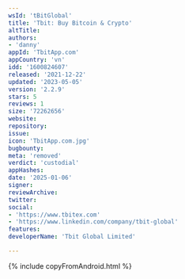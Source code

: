 ```yaml
---
wsId: 'tBitGlobal'
title: 'Tbit: Buy Bitcoin & Crypto'
altTitle: 
authors:
- 'danny'
appId: 'TbitApp.com'
appCountry: 'vn'
idd: '1600824607'
released: '2021-12-22'
updated: '2023-05-05'
version: '2.2.9'
stars: 5
reviews: 1
size: '72262656'
website: 
repository: 
issue: 
icon: 'TbitApp.com.jpg'
bugbounty: 
meta: 'removed'
verdict: 'custodial'
appHashes: 
date: '2025-01-06'
signer: 
reviewArchive: 
twitter: 
social:
- 'https://www.tbitex.com'
- 'https://www.linkedin.com/company/tbit-global'
features: 
developerName: 'Tbit Global Limited'

---
```


{% include copyFromAndroid.html %}

